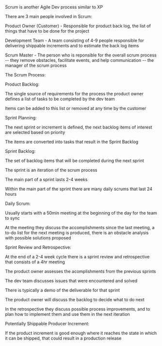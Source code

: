 Scrum is another Agile Dev process similar to XP


There are 3 main people involved in Scrum:

Product Owner (Customer) - Responsible for product back log, the list of things that have to be done for the project

Development Team - A team consisting of 4-9 people responsible for delivering shippable increments and to estimate the back log items

Scrum Master - The person who is reponsible for the overall scrum process -- they remove obstacles, facilitate events, and help communication -- the manager of the scrum process



The Scrum Process:


Product Backlog:

The single source of requirements for the process the product owner defines a list of tasks to be completed by the dev team

Items can be added to this list or removed at any time by the customer


Sprint Planning:

The next sprint or increment is defined, the next backlog items of interest are selected based on priority

The items are converted into tasks that result in the Sprint Backlog


Sprint Backlog:

The set of backlog items that will be completed during the next sprint

The sprint is an iteration of the scrum process

The main part of a sprint lasts 2-4 weeks

Within the main part of the sprint there are many daily scrums that last 24 hours


Daily Scrum:

Usually starts with a 50min meeting at the beginning of the day for the team to sync

At the meeting they discuss the accomplishments since the last meeting, a to-do list for the next meeting is produced, there is an obstacle analysis with possible solutions proposed


Sprint Review and Retrospective:

At the end of a 2-4 week cycle there is a sprint review and retrospective that consists of a 4hr meeting

The product owner assesses the acomplishments from the previous sprints

The dev team discusses issues that were encountered and solved

There is typically a demo of the deliverable for that sprint

The product owner will discuss the backlog to decide what to do next

In the retrospective they discuss possible process improvements, and to plan how to implement them and use them in the next iteration


Potentially Shippable Producer Increment:

If the product increment is good enough where it reaches the state in which it can be shipped, that could result in a production release